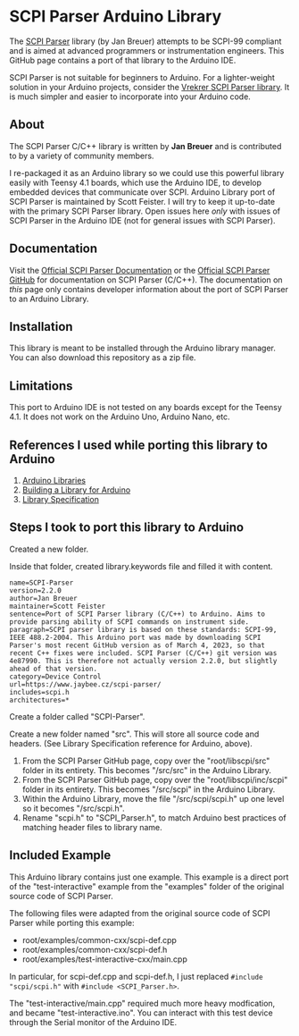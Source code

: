 # SCPI Parser Arduino Library
The [SCPI Parser](https://github.com/j123b567/scpi-parser) library (by Jan Breuer) attempts to be SCPI-99 compliant and is aimed at advanced programmers or instrumentation engineers. This GitHub page contains a port of that library to the Arduino IDE.

SCPI Parser is not suitable for beginners to Arduino. For a lighter-weight solution in your Arduino projects, consider the [Vrekrer SCPI Parser library](https://github.com/Vrekrer/Vrekrer_scpi_parser). It is much simpler and easier to incorporate into your Arduino code.

## About
The SCPI Parser C/C++ library is written by **Jan Breuer** and is contributed to by a variety of community members.

I re-packaged it as an Arduino library so we could use this powerful library easily with Teensy 4.1 boards, which use the Arduino IDE, to develop embedded devices that communicate over SCPI. Arduino Library port of SCPI Parser is maintained by Scott Feister. I will try to keep it up-to-date with the primary SCPI Parser library. Open issues here *only* with issues of SCPI Parser in the Arduino IDE (not for general issues with SCPI Parser).

## Documentation
Visit the [Official SCPI Parser Documentation](https://www.jaybee.cz/scpi-parser/) or the [Official SCPI Parser GitHub](https://github.com/j123b567/scpi-parser)  for documentation on SCPI Parser (C/C++). The documentation on *this* page only contains developer information about the port of SCPI Parser to an Arduino Library.

## Installation
This library is meant to be installed through the Arduino library manager. You can also download this repository as a zip file.

## Limitations
This port to Arduino IDE is not tested on any boards except for the Teensy 4.1. It does not work on the Arduino Uno, Arduino Nano, etc.

## References I used while porting this library to Arduino

1. [Arduino Libraries](https://docs.arduino.cc/hacking/software/Libraries)
1. [Building a Library for Arduino](https://docs.arduino.cc/learn/contributions/arduino-creating-library-guide)
1. [Library Specification](https://arduino.github.io/arduino-cli/0.31/library-specification/)

## Steps I took to port this library to Arduino
Created a new folder.

Inside that folder, created library.keywords file and filled it with content.
```
name=SCPI-Parser
version=2.2.0
author=Jan Breuer
maintainer=Scott Feister
sentence=Port of SCPI Parser library (C/C++) to Arduino. Aims to provide parsing ability of SCPI commands on instrument side.
paragraph=SCPI parser library is based on these standards: SCPI-99, IEEE 488.2-2004. This Arduino port was made by downloading SCPI Parser's most recent GitHub version as of March 4, 2023, so that recent C++ fixes were included. SCPI Parser (C/C++) git version was 4e87990. This is therefore not actually version 2.2.0, but slightly ahead of that version.
category=Device Control
url=https://www.jaybee.cz/scpi-parser/
includes=scpi.h
architectures=*
```

Create a folder called "SCPI-Parser".

Create a new folder named "src". This will store all source code and headers. (See Library Specification reference for Arduino, above).

1. From the SCPI Parser GitHub page, copy over the "root/libscpi/src" folder in its entirety. This becomes "/src/src" in the Arduino Library.
1. From the SCPI Parser GitHub page, copy over the "root/libscpi/inc/scpi" folder in its entirety. This becomes "/src/scpi" in the Arduino Library.
1. Within the Arduino Library, move the file "/src/scpi/scpi.h" up one level so it becomes "/src/scpi.h".
1. Rename "scpi.h" to "SCPI_Parser.h", to match Arduino best practices of matching header files to library name.

## Included Example
This Arduino library contains just one example. This example is a direct port of the "test-interactive" example from the "examples" folder of the original source code of SCPI Parser.

The following files were adapted from the original source code of SCPI Parser while porting this example:
* root/examples/common-cxx/scpi-def.cpp
* root/examples/common-cxx/scpi-def.h
* root/examples/test-interactive-cxx/main.cpp

In particular, for scpi-def.cpp and scpi-def.h, I just replaced `#include "scpi/scpi.h"` with `#include <SCPI_Parser.h>`.

The "test-interactive/main.cpp" required much more heavy modfication, and became "test-interactive.ino". You can interact with this test device through the Serial monitor of the Arduino IDE.

